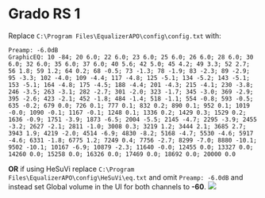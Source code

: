 # Grado RS 1
Replace `C:\Program Files\EqualizerAPO\config\config.txt` with:
```
Preamp: -6.0dB
GraphicEQ: 10 -84; 20 6.0; 22 6.0; 23 6.0; 25 6.0; 26 6.0; 28 6.0; 30 6.0; 32 6.0; 35 6.0; 37 6.0; 40 5.6; 42 5.0; 45 4.2; 49 3.3; 52 2.7; 56 1.8; 59 1.2; 64 0.2; 68 -0.5; 73 -1.3; 78 -1.9; 83 -2.3; 89 -2.9; 95 -3.3; 102 -4.0; 109 -4.4; 117 -4.8; 125 -5.1; 134 -5.2; 143 -5.1; 153 -5.1; 164 -4.8; 175 -4.5; 188 -4.4; 201 -4.3; 215 -4.1; 230 -3.8; 246 -3.5; 263 -3.1; 282 -2.7; 301 -2.0; 323 -1.7; 345 -3.0; 369 -2.9; 395 -2.6; 423 -2.1; 452 -1.8; 484 -1.4; 518 -1.1; 554 -0.8; 593 -0.5; 635 -0.2; 679 0.0; 726 0.1; 777 0.1; 832 0.2; 890 0.1; 952 0.1; 1019 -0.0; 1090 -0.1; 1167 -0.1; 1248 0.1; 1336 0.2; 1429 0.3; 1529 0.2; 1636 -0.9; 1751 -3.9; 1873 -6.5; 2004 -5.5; 2145 -4.7; 2295 -3.9; 2455 -3.2; 2627 -2.1; 2811 -1.0; 3008 0.3; 3219 1.2; 3444 2.1; 3685 2.7; 3943 1.9; 4219 -2.0; 4514 -6.9; 4830 -8.2; 5168 -4.7; 5530 -4.6; 5917 -4.6; 6331 -1.8; 6775 1.2; 7249 0.4; 7756 -2.7; 8299 -7.0; 8880 -10.1; 9502 -10.1; 10167 -6.9; 10879 -2.3; 11640 -0.0; 12455 0.0; 13327 0.0; 14260 0.0; 15258 0.0; 16326 0.0; 17469 0.0; 18692 0.0; 20000 0.0
```
**OR** if using HeSuVi replace `C:\Program Files\EqualizerAPO\config\HeSuVi\eq.txt` and omit `Preamp: -6.0dB` and instead set Global volume in the UI for both channels to **-60**.
![](https://raw.githubusercontent.com/jaakkopasanen/AutoEq/master/results/Headphone.com/headphoncecom/onear/Grado%20RS%201/Grado%20RS%201.png)